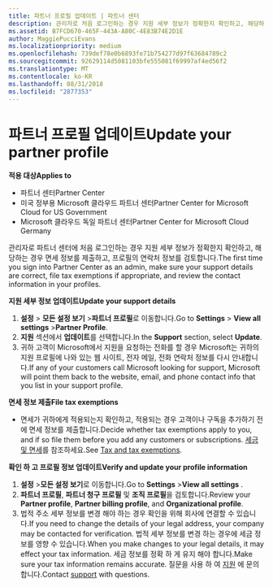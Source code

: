 ```yaml
---
title: 파트너 프로필 업데이트 | 파트너 센터
description: 관리자로 처음 로그인하는 경우 지원 세부 정보가 정확한지 확인하고, 해당하는 경우 면세 정보를 제출하고, 프로필의 연락처 정보를 검토합니다.
ms.assetid: B7FCD670-465F-443A-A80C-4E83B74E2D1E
author: MaggiePucciEvans
ms.localizationpriority: medium
ms.openlocfilehash: 739def78e0b6893fe71b754277d97f63684789c2
ms.sourcegitcommit: 92629114d5081103bfe555081f69997af4ed56f2
ms.translationtype: MT
ms.contentlocale: ko-KR
ms.lasthandoff: 08/31/2018
ms.locfileid: "2877353"
---
```

# <a name="update-your-partner-profile"></a><span data-ttu-id="a5159-103">파트너 프로필 업데이트</span><span class="sxs-lookup"><span data-stu-id="a5159-103">Update your partner profile</span></span>

**<span data-ttu-id="a5159-104">적용 대상</span><span class="sxs-lookup"><span data-stu-id="a5159-104">Applies to</span></span>**

-  <span data-ttu-id="a5159-105">파트너 센터</span><span class="sxs-lookup"><span data-stu-id="a5159-105">Partner Center</span></span>
-  <span data-ttu-id="a5159-106">미국 정부용 Microsoft 클라우드 파트너 센터</span><span class="sxs-lookup"><span data-stu-id="a5159-106">Partner Center for Microsoft Cloud for US Government</span></span>
-  <span data-ttu-id="a5159-107">Microsoft 클라우드 독일 파트너 센터</span><span class="sxs-lookup"><span data-stu-id="a5159-107">Partner Center for Microsoft Cloud Germany</span></span>

<span data-ttu-id="a5159-108">관리자로 파트너 센터에 처음 로그인하는 경우 지원 세부 정보가 정확한지 확인하고, 해당하는 경우 면세 정보를 제출하고, 프로필의 연락처 정보를 검토합니다.</span><span class="sxs-lookup"><span data-stu-id="a5159-108">The first time you sign into Partner Center as an admin, make sure your support details are correct, file tax exemptions if appropriate, and review the contact information in your profiles.</span></span>

**<span data-ttu-id="a5159-109">지원 세부 정보 업데이트</span><span class="sxs-lookup"><span data-stu-id="a5159-109">Update your support details</span></span>**

1.  <span data-ttu-id="a5159-110">**설정** &gt; **모든 설정 보기** &gt;**파트너 프로필**로 이동합니다.</span><span class="sxs-lookup"><span data-stu-id="a5159-110">Go to **Settings** &gt; **View all settings** &gt;**Partner Profile**.</span></span>
2.  <span data-ttu-id="a5159-111">**지원** 섹션에서 **업데이트**를 선택합니다.</span><span class="sxs-lookup"><span data-stu-id="a5159-111">In the **Support** section, select **Update**.</span></span>
3.  <span data-ttu-id="a5159-112">귀하 고객이 Microsoft에서 지원을 요청하는 전화를 할 경우 Microsoft는 귀하의 지원 프로필에 나와 있는 웹 사이트, 전자 메일, 전화 연락처 정보를 다시 안내합니다.</span><span class="sxs-lookup"><span data-stu-id="a5159-112">If any of your customers call Microsoft looking for support, Microsoft will point them back to the website, email, and phone contact info that you list in your support profile.</span></span>

**<span data-ttu-id="a5159-113">면세 정보 제출</span><span class="sxs-lookup"><span data-stu-id="a5159-113">File tax exemptions</span></span>**

-   <span data-ttu-id="a5159-114">면세가 귀하에게 적용되는지 확인하고, 적용되는 경우 고객이나 구독을 추가하기 전에 면세 정보를 제출합니다.</span><span class="sxs-lookup"><span data-stu-id="a5159-114">Decide whether tax exemptions apply to you, and if so file them before you add any customers or subscriptions.</span></span> <span data-ttu-id="a5159-115">[세금 및 면세](tax-and-tax-exemptions.md)를 참조하세요.</span><span class="sxs-lookup"><span data-stu-id="a5159-115">See [Tax and tax exemptions](tax-and-tax-exemptions.md).</span></span>

**<span data-ttu-id="a5159-116">확인 하 고 프로필 정보 업데이트</span><span class="sxs-lookup"><span data-stu-id="a5159-116">Verify and update your profile information</span></span>**

1.  <span data-ttu-id="a5159-117">**설정** &gt;**모든 설정 보기**로 이동합니다.</span><span class="sxs-lookup"><span data-stu-id="a5159-117">Go to **Settings** &gt;**View all settings** .</span></span> 
2.  <span data-ttu-id="a5159-118">**파트너 프로필**, **파트너 청구 프로필** 및 **조직 프로필**을 검토합니다.</span><span class="sxs-lookup"><span data-stu-id="a5159-118">Review your **Partner profile**, **Partner billing profile**, and **Organizational profile**.</span></span>
3.  <span data-ttu-id="a5159-119">법적 주소 세부 정보를 변경 해야 하는 경우 확인을 위해 회사에 연결할 수 있습니다.</span><span class="sxs-lookup"><span data-stu-id="a5159-119">If you need to change the details of your legal address, your company may be contacted for verification.</span></span> <span data-ttu-id="a5159-120">법적 세부 정보를 변경 하는 경우에 세금 정보를 영향 수 있습니다.</span><span class="sxs-lookup"><span data-stu-id="a5159-120">When you make changes to your legal details, it may effect your tax information.</span></span> <span data-ttu-id="a5159-121">세금 정보를 정확 하 게 유지 해야 합니다.</span><span class="sxs-lookup"><span data-stu-id="a5159-121">Make sure your tax information remains accurate.</span></span> <span data-ttu-id="a5159-122">질문을 사용 하 여 [지원](https://partner.microsoft.com/support/contact-support) 에 문의 합니다.</span><span class="sxs-lookup"><span data-stu-id="a5159-122">Contact [support](https://partner.microsoft.com/support/contact-support) with questions.</span></span>

 

 




